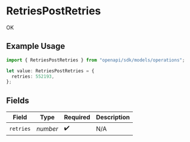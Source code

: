 # RetriesPostRetries

OK

## Example Usage

```typescript
import { RetriesPostRetries } from "openapi/sdk/models/operations";

let value: RetriesPostRetries = {
  retries: 552193,
};
```

## Fields

| Field              | Type               | Required           | Description        |
| ------------------ | ------------------ | ------------------ | ------------------ |
| `retries`          | *number*           | :heavy_check_mark: | N/A                |